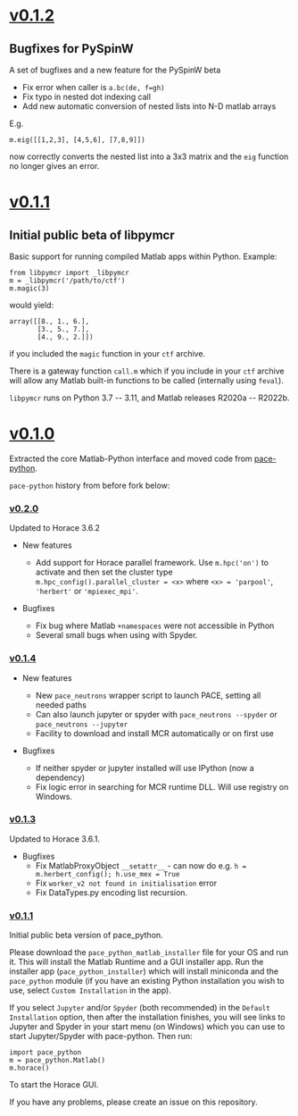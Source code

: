 # [v0.1.2](https://github.com/pace-neutrons/libpymcr/compare/v0.1.1...v0.1.2)

## Bugfixes for PySpinW

A set of bugfixes and a new feature for the PySpinW beta

* Fix error when caller is `a.bc(de, f=gh)`
* Fix typo in nested dot indexing call
* Add new automatic conversion of nested lists into N-D matlab arrays

E.g.


```
m.eig([[1,2,3], [4,5,6], [7,8,9]])
```

now correctly converts the nested list into a 3x3 matrix and the `eig` function no longer gives an error.


# [v0.1.1](https://github.com/pace-neutrons/libpymcr/compare/v0.1.0...v0.1.1)

## Initial public beta of libpymcr

Basic support for running compiled Matlab apps within Python. Example:

```
from libpymcr import _libpymcr
m = _libpymcr('/path/to/ctf')
m.magic(3)
```

would yield:

```
array([[8., 1., 6.],
       [3., 5., 7.],
       [4., 9., 2.]])
```

if you included the `magic` function in your `ctf` archive.

There is a gateway function `call.m` which if you include in your `ctf` archive
will allow any Matlab built-in functions to be called (internally using `feval`).

`libpymcr` runs on Python 3.7 -- 3.11, and Matlab releases R2020a -- R2022b.

# [v0.1.0](https://github.com/pace-neutrons/libpymcr/compare/08b2c72...v0.1.0)

Extracted the core Matlab-Python interface and moved code from [pace-python](https://github.com/pace-neutrons/pace-python).

`pace-python` history from before fork below:

### [v0.2.0](https://github.com/pace-neutrons/pace-python/compare/v0.1.4...v0.2.0)

Updated to Horace 3.6.2

* New features
  - Add support for Horace parallel framework. Use `m.hpc('on')` to activate and then set the cluster type `m.hpc_config().parallel_cluster = <x>` where `<x> = 'parpool'`, `'herbert'` or `'mpiexec_mpi'`.

* Bugfixes
  - Fix bug where Matlab `+namespaces` were not accessible in Python
  - Several small bugs when using with Spyder.

### [v0.1.4](https://github.com/pace-neutrons/pace-python/compare/v0.1.3...v0.1.4)

* New features
  - New `pace_neutrons` wrapper script to launch PACE, setting all needed paths
  - Can also launch jupyter or spyder with `pace_neutrons --spyder` or `pace_neutrons --jupyter`
  - Facility to download and install MCR automatically or on first use

* Bugfixes
  - If neither spyder or jupyter installed will use IPython (now a dependency)
  - Fix logic error in searching for MCR runtime DLL. Will use registry on Windows.

### [v0.1.3](https://github.com/pace-neutrons/pace-python/compare/v0.1.1...v0.1.3)

Updated to Horace 3.6.1.

* Bugfixes
  - Fix MatlabProxyObject `__setattr__` - can now do e.g. `h = m.herbert_config(); h.use_mex = True`
  - Fix `worker_v2 not found in initialisation` error
  - Fix DataTypes.py encoding list recursion.

### [v0.1.1](https://github.com/pace-neutrons/pace-python/compare/v0.1.0...v0.1.1)

Initial public beta version of pace_python.

Please download the `pace_python_matlab_installer` file for your OS and run it. This will install the Matlab Runtime and a GUI installer app. Run the installer app (`pace_python_installer`) which will install miniconda and the `pace_python` module (if you have an existing Python installation you wish to use, select `Custom Installation` in the app).

If you select `Jupyter` and/or `Spyder` (both recommended) in the `Default Installation` option, then after the installation finishes, you will see links to Jupyter and Spyder in your start menu (on Windows) which you can use to start Jupyter/Spyder with pace-python. Then run:

```
import pace_python
m = pace_python.Matlab()
m.horace()
```

To start the Horace GUI.

If you have any problems, please create an issue on this repository.
